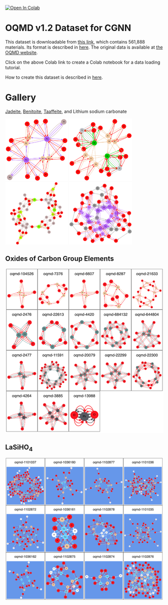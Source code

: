 [![Open In Colab](https://colab.research.google.com/assets/colab-badge.svg)](https://colab.research.google.com/github/Tony-Y/oqmd-v1.2-dataset-for-cgnn/blob/main/OQMD_v1_2_dataset_for_CGNN.ipynb)

# OQMD v1.2 Dataset for CGNN
This dataset is downloadable from [this link](https://drive.google.com/file/d/1I6nS4l15SeX5S4VcU3jKG5Iqvomj7eXB/view?usp=sharing), which contains 561,888 materials. Its format is described in [here](https://github.com/Tony-Y/cgnn#dataset-files). The original data is available at [the OQMD website](https://oqmd.org/).

Click on the above Colab link to create a Colab notebook for a data loading tutorial.

How to create this dataset is described in [here](https://github.com/Tony-Y/cgnn/tree/master/OQMD).

# Gallery
[Jadeite](https://en.wikipedia.org/wiki/Jadeite),
[Benitoite](https://en.wikipedia.org/wiki/Benitoite),
[Taaffeite](https://en.wikipedia.org/wiki/Taaffeite),
and Lithium sodium carbonate
<p>
  <img src="images/Jadeite.png" title="Jadeite" height="200" width="200">
  <img src="images/Benitoite.png" title="Benitoite" height="200" width="200">
  <img src="images/Taaffeite.png" title="Taaffeite" height="200" width="200">
  <img src="images/Lithium_sodium_carbonate.png" title="Lithium sodium carbonate" height="200" width="200">
</p>

## Oxides of Carbon Group Elements
<img src="images/Oxides_of_Carbon_Group_Elements.png" width="600">

## LaSiHO<sub>4</sub>
<img src="images/LaSiHO4.png" width="600">

